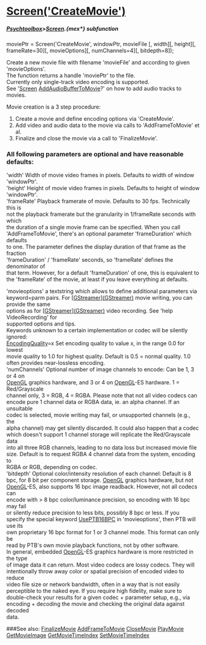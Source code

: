 # [Screen('CreateMovie')](Screen-CreateMovie) 
##### [Psychtoolbox](Psychtoolbox)>[Screen](Screen).{mex*} subfunction

moviePtr = Screen('CreateMovie', windowPtr, movieFile [, width][, height][, frameRate=30][, movieOptions][, numChannels=4][, bitdepth=8]);

Create a new movie file with filename 'movieFile' and according to given  
'movieOptions'.  
The function returns a handle 'moviePtr' to the file.  
Currently only single-track video encoding is supported.  
See '[Screen](Screen) [AddAudioBufferToMovie](AddAudioBufferToMovie)?' on how to add audio tracks to movies.  
  
Movie creation is a 3 step procedure:  
1. Create a movie and define encoding options via 'CreateMovie'.  
2. Add video and audio data to the movie via calls to 'AddFrameToMovie' et al.  
3. Finalize and close the movie via a call to 'FinalizeMovie'.  
  
### All following parameters are optional and have reasonable defaults:  
  
'width' Width of movie video frames in pixels. Defaults to width of window  
'windowPtr'.  
'height' Height of movie video frames in pixels. Defaults to height of window  
'windowPtr'.  
'frameRate' Playback framerate of movie. Defaults to 30 fps. Technically this is  
not the playback framerate but the granularity in 1/frameRate seconds with which  
the duration of a single movie frame can be specified. When you call  
'AddFrameToMovie', there's an optional parameter 'frameDuration' which defaults  
to one. The parameter defines the display duration of that frame as the fraction  
'frameDuration' / 'frameRate' seconds, so 'frameRate' defines the denominator of  
that term. However, for a default 'frameDuration' of one, this is equivalent to  
the 'frameRate' of the movie, at least if you leave everything at defaults.  
  
'movieoptions' a textstring which allows to define additional parameters via  
keyword=parm pairs. For [[GStreamer](GStreamer)][(GStreamer)]((GStreamer)) movie writing, you can provide the same  
options as for [[GStreamer](GStreamer)][(GStreamer)]((GStreamer)) video recording. See 'help VideoRecording' for  
supported options and tips.  
Keywords unknown to a certain implementation or codec will be silently ignored:  
[EncodingQuality](EncodingQuality)=x Set encoding quality to value x, in the range 0.0 for lowest  
movie quality to 1.0 for highest quality. Default is 0.5 = normal quality. 1.0  
often provides near-lossless encoding.  
'numChannels' Optional number of image channels to encode: Can be 1, 3 or 4 on  
[OpenGL](OpenGL) graphics hardware, and 3 or 4 on [OpenGL](OpenGL)-ES hardware. 1 = Red/Grayscale  
channel only, 3 = RGB, 4 = RGBA. Please note that not all video codecs can  
encode pure 1 channel data or RGBA data, ie. an alpha channel. If an unsuitable  
codec is selected, movie writing may fail, or unsupported channels (e.g., the  
alpha channel) may get silently discarded. It could also happen that a codec  
which doesn't support 1 channel storage will replicate the Red/Grayscale data  
into all three RGB channels, leading to no data loss but increased movie file  
size. Default is to request RGBA 4 channel data from the system, encoding to  
RGBA or RGB, depending on codec.  
'bitdepth' Optional color/intensity resolution of each channel: Default is 8  
bpc, for 8 bit per component storage. [OpenGL](OpenGL) graphics hardware, but not  
[OpenGL](OpenGL)-ES, also supports 16 bpc image readback. However, not all codecs can  
encode with \> 8 bpc color/luminance precision, so encoding with 16 bpc may fail  
or silently reduce precision to less bits, possibly 8 bpc or less. If you  
specify the special keyword [UsePTB16BPC](UsePTB16BPC) in 'movieoptions', then PTB will use its  
own proprietary 16 bpc format for 1 or 3 channel mode. This format can only be  
read by PTB's own movie playback functions, not by other software.  
In general, embedded [OpenGL](OpenGL)-ES graphics hardware is more restricted in the type  
of image data it can return. Most video codecs are lossy codecs. They will  
intentionally throw away color or spatial precision of encoded video to reduce  
video file size or network bandwidth, often in a way that is not easily  
perceptible to the naked eye. If you require high fidelity, make sure to  
double-check your results for a given codec + parameter setup, e.g., via  
encoding + decoding the movie and checking the original data against decoded  
data.  
  
  


###See also:
[FinalizeMovie](Screen-FinalizeMovie) [AddFrameToMovie](Screen-AddFrameToMovie) [CloseMovie](Screen-CloseMovie) [PlayMovie](Screen-PlayMovie) [GetMovieImage](Screen-GetMovieImage) [GetMovieTimeIndex](Screen-GetMovieTimeIndex) [SetMovieTimeIndex](Screen-SetMovieTimeIndex)
